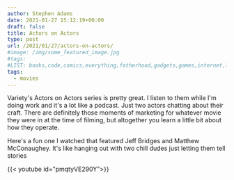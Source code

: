 ```yaml
---
author: Stephen Adams
date: 2021-01-27 15:12:19+00:00
draft: false
title: Actors on Actors
type: post
url: /2021/01/27/actors-on-actors/
#image: /img/some_featured_image.jpg
#tags:
#LIST: books,code,comics,everything,fatherhood,gadgets,games,internet,life,movies,music,nerd,podcasting,politics,random,science,tech,tv,video,work,writing
tags:
  - movies
---
```


Variety's Actors on Actors series is pretty great. I listen to them while I'm doing work and it's a lot like a podcast. Just two actors chatting about their craft. There are definitely those moments of marketing for whatever movie they were in at the time of filming, but altogether you learn a little bit about how they operate.

Here's a fun one I watched that featured Jeff Bridges and Matthew McConaughey. It's like hanging out with two chill dudes just letting them tell stories

{{< youtube id="pmqtyVE290Y">}}